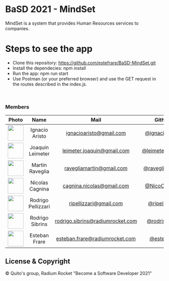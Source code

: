 # BaSD 2021 - MindSet

MindSet is a system that provides Human Resources services to companies.

# Steps to see the app

- Clone this repository: https://github.com/estefrare/BaSD-MindSet.git
- Install the dependecies: npm install
- Run the app: npm run start
- Use Postman (or your preferred browser) and use the GET request in the routes described in the index.js.

<br>

### Members
|Photo | Name  | Mail | Github
| :-----: | :-----: | :-----: | :-----: |
<img src="https://avatars.githubusercontent.com/u/72083744?s=96&v=4" height="50" width="50">| Ignacio Aristo | ignacioaristo@gmail.com | [@ignacioaristo](https://github.com/ignacioaristo)
<img src="https://avatars.githubusercontent.com/u/53354878?v=4" height="50" width="50">| Joaquin Leimeter | leimeter.joaquin@gmail.com | [@leimeterjoaquin](https://github.com/leimeterjoaquin)
<img src="https://avatars.githubusercontent.com/u/71772164?v=4" height="50" width="50">| Martin Raveglia | ravegliamartin@gmail.com | [@ravegliamartin](https://github.com/ravegliamartin)
<img src="https://avatars.githubusercontent.com/u/55507203?v=4" height="50" width="50">| Nicolas Cagnina | cagnina.nicolas@gmail.com | [@NicoCagnina](https://github.com/NicoCagnina)
<img src="https://avatars.githubusercontent.com/u/81720660?v=4" height="50" width="50">| Rodrigo Pellizzari | ripellizzari@gmail.com | [@ripellizzari](https://github.com/ripellizzari)
<img src="https://avatars.githubusercontent.com/u/90876581?v=4" height="50" width="50">| Rodrigo Sibrins | rodrigo.sibrins@radiumrocket.com | [@rodrisibrins](https://github.com/rodrisibrins)
<img src="https://avatars.githubusercontent.com/u/20587232?v=4" height="50" width="50">| Esteban Frare | esteban.frare@radiumrocket.com | [@estefrare](https://github.com/estefrare)

## License & Copyright

© Quito's group, Radium Rocket "Become a Software Developer 2021"
